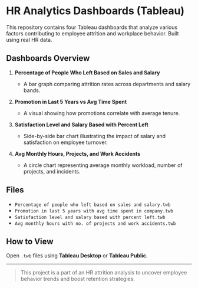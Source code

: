 # HR Analytics Dashboards (Tableau)

This repository contains four Tableau dashboards that analyze various factors contributing to employee attrition and workplace behavior. Built using real HR data.

## Dashboards Overview

1. **Percentage of People Who Left Based on Sales and Salary**
   - A bar graph comparing attrition rates across departments and salary bands.

2. **Promotion in Last 5 Years vs Avg Time Spent**
   - A visual showing how promotions correlate with average tenure.

3. **Satisfaction Level and Salary Based with Percent Left**
   - Side-by-side bar chart illustrating the impact of salary and satisfaction on employee turnover.

4. **Avg Monthly Hours, Projects, and Work Accidents**
   - A circle chart representing average monthly workload, number of projects, and incidents.

## Files

- `Percentage of people who left based on sales and salary.twb`
- `Promotion in last 5 years with avg time spent in company.twb`
- `Satisfaction level and salary based with percent left.twb`
- `Avg monthly hours with no. of projects and work accidents.twb`

## How to View

Open `.twb` files using **Tableau Desktop** or **Tableau Public**.

---

> This project is a part of an HR attrition analysis to uncover employee behavior trends and boost retention strategies.

